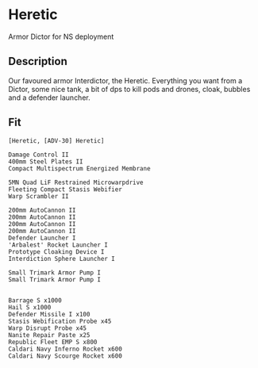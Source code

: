 # Heretic

Armor Dictor for NS deployment

## Description

Our favoured armor Interdictor, the Heretic. Everything you want from a Dictor, some nice tank,
a bit of dps to kill pods and drones, cloak, bubbles and a defender launcher.

## Fit
```
[Heretic, [ADV-30] Heretic]

Damage Control II
400mm Steel Plates II
Compact Multispectrum Energized Membrane

5MN Quad LiF Restrained Microwarpdrive
Fleeting Compact Stasis Webifier
Warp Scrambler II

200mm AutoCannon II
200mm AutoCannon II
200mm AutoCannon II
200mm AutoCannon II
Defender Launcher I
'Arbalest' Rocket Launcher I
Prototype Cloaking Device I
Interdiction Sphere Launcher I

Small Trimark Armor Pump I
Small Trimark Armor Pump I


Barrage S x1000
Hail S x1000
Defender Missile I x100
Stasis Webification Probe x45
Warp Disrupt Probe x45
Nanite Repair Paste x25
Republic Fleet EMP S x800
Caldari Navy Inferno Rocket x600
Caldari Navy Scourge Rocket x600
```